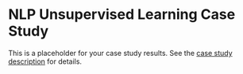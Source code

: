 # NLP Unsupervised Learning Case Study

This is a placeholder for your case study results.  See the [case study description](case_study_description.md) for details.

